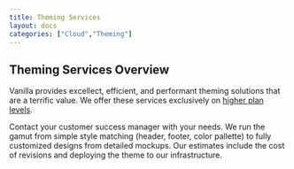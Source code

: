 ```yaml
---
title: Theming Services
layout: docs
categories: ["Cloud","Theming"]
---
```


## Theming Services Overview

Vanilla provides excellect, efficient, and performant theming solutions that are a terrific value. We offer these services exclusively on [higher plan levels](http://vanillaforums.com/plans).

Contact your customer success manager with your needs. We run the gamut from simple style matching (header, footer, color pallette) to fully customized designs from detailed mockups. Our estimates include the cost of revisions and deploying the theme to our infrastructure.
